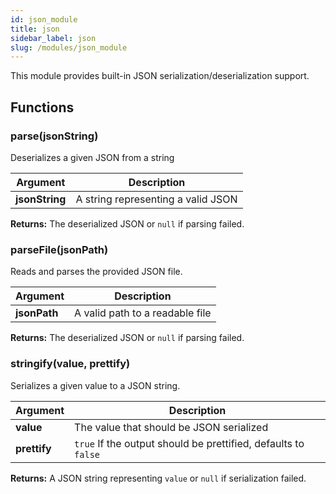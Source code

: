 ```yaml
---
id: json_module
title: json
sidebar_label: json
slug: /modules/json_module
---
```



This module provides built-in JSON serialization/deserialization support.


## Functions


### parse(jsonString)
Deserializes a given JSON from a string  


| Argument | Description |
| -------- | ----------- |
|  **jsonString**  | A string representing a valid JSON |



**Returns:** The deserialized JSON or `null` if parsing failed.




### parseFile(jsonPath)
Reads and parses the provided JSON file.  


| Argument | Description |
| -------- | ----------- |
|  **jsonPath**  | A valid path to a readable file |



**Returns:** The deserialized JSON or `null` if parsing failed.




### stringify(value, prettify)
Serializes a given value to a JSON string.   


| Argument | Description |
| -------- | ----------- |
|  **value**  | The value that should be JSON serialized |
|  **prettify**  | `true` If the output should be prettified, defaults to `false` |



**Returns:** A JSON string representing `value` or `null` if serialization failed.





